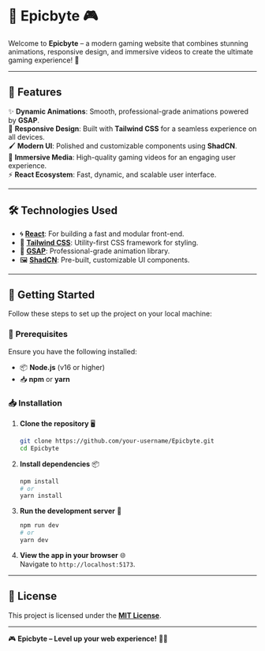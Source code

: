 # 🌟 Epicbyte 🎮  

Welcome to **Epicbyte** – a modern gaming website that combines stunning animations, responsive design, and immersive videos to create the ultimate gaming experience! 🚀  

---

## 🌈 **Features**  
✨ **Dynamic Animations**: Smooth, professional-grade animations powered by **GSAP**.  
🎨 **Responsive Design**: Built with **Tailwind CSS** for a seamless experience on all devices.  
🖌️ **Modern UI**: Polished and customizable components using **ShadCN**.  
🎥 **Immersive Media**: High-quality gaming videos for an engaging user experience.  
⚡ **React Ecosystem**: Fast, dynamic, and scalable user interface.  

---

## 🛠️ **Technologies Used**  
- 🌀 **[React](https://react.dev/)**: For building a fast and modular front-end.  
- 🎨 **[Tailwind CSS](https://tailwindcss.com/)**: Utility-first CSS framework for styling.  
- 🎥 **[GSAP](https://greensock.com/gsap/)**: Professional-grade animation library.  
- 🖼️ **[ShadCN](https://shadcn.dev/)**: Pre-built, customizable UI components.  

---

## 🚀 **Getting Started**  

Follow these steps to set up the project on your local machine:  

### 🔧 **Prerequisites**  
Ensure you have the following installed:  
- 📦 **Node.js** (v16 or higher)  
- 📥 **npm** or **yarn**  

### 📥 **Installation**  

1. **Clone the repository** 🖥️  
   ```bash  
   git clone https://github.com/your-username/Epicbyte.git  
   cd Epicbyte  
   ```  

2. **Install dependencies** 📦  
   ```bash  
   npm install  
   # or  
   yarn install  
   ```  

3. **Run the development server** 🚀  
   ```bash  
   npm run dev  
   # or  
   yarn dev  
   ```  

4. **View the app in your browser** 🌐  
   Navigate to `http://localhost:5173`.  



---

## 📄 **License**  

This project is licensed under the **[MIT License](LICENSE)**.  

---

🎮 **Epicbyte – Level up your web experience!** 🚀✨  
